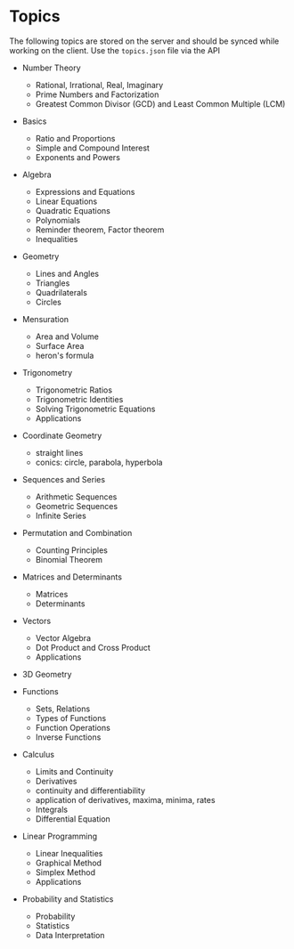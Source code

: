 # Topics

The following topics are stored on the server and should be synced while working on the client. Use the `topics.json` file via the API

-   Number Theory

    -   Rational, Irrational, Real, Imaginary
    -   Prime Numbers and Factorization
    -   Greatest Common Divisor (GCD) and Least Common Multiple (LCM)

-   Basics

    -   Ratio and Proportions
    -   Simple and Compound Interest
    -   Exponents and Powers

-   Algebra

    -   Expressions and Equations
    -   Linear Equations
    -   Quadratic Equations
    -   Polynomials
    -   Reminder theorem, Factor theorem
    -   Inequalities

-   Geometry

    -   Lines and Angles
    -   Triangles
    -   Quadrilaterals
    -   Circles

-   Mensuration

    -   Area and Volume
    -   Surface Area
    -   heron's formula

-   Trigonometry

    -   Trigonometric Ratios
    -   Trigonometric Identities
    -   Solving Trigonometric Equations
    -   Applications

-   Coordinate Geometry

    -   straight lines
    -   conics: circle, parabola, hyperbola

-   Sequences and Series

    -   Arithmetic Sequences
    -   Geometric Sequences
    -   Infinite Series

-   Permutation and Combination

    -   Counting Principles
    -   Binomial Theorem

-   Matrices and Determinants

    -   Matrices
    -   Determinants

-   Vectors

    -   Vector Algebra
    -   Dot Product and Cross Product
    -   Applications

-   3D Geometry

-   Functions

    -   Sets, Relations
    -   Types of Functions
    -   Function Operations
    -   Inverse Functions

-   Calculus

    -   Limits and Continuity
    -   Derivatives
    -   continuity and differentiability
    -   application of derivatives, maxima, minima, rates
    -   Integrals
    -   Differential Equation

-   Linear Programming

    -   Linear Inequalities
    -   Graphical Method
    -   Simplex Method
    -   Applications

-   Probability and Statistics

    -   Probability
    -   Statistics
    -   Data Interpretation
